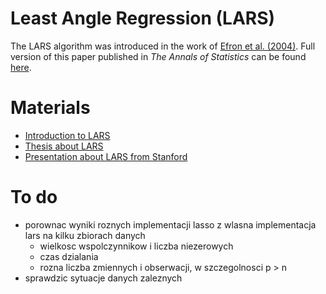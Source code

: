 # Least Angle Regression (LARS)

The LARS algorithm was introduced in the work of [Efron et al. (2004)](https://arxiv.org/abs/math/0406456). Full version of this paper published in *The Annals of Statistics* can be found [here](paper.pdf).

# Materials

- [Introduction to LARS](https://b-thi.github.io/pdfs/LARS.pdf)
- [Thesis about LARS](https://ir.library.louisville.edu/cgi/viewcontent.cgi?article=3487&context=etd)
- [Presentation about LARS from Stanford](https://hastie.su.domains/TALKS/larstalk.pdf)

# To do

- porownac wyniki roznych implementacji lasso z wlasna implementacja lars na kilku zbiorach danych
    - wielkosc wspolczynnikow i liczba niezerowych
    - czas dzialania
    - rozna liczba zmiennych i obserwacji, w szczegolnosci p > n
- sprawdzic sytuacje danych zaleznych